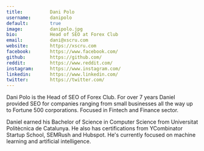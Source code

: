 ```yaml
---
title:          Dani Polo
username:       danipolo
default:        true
image:          danipolo.jpg
bio:            Head of SEO at Forex Club
email:          dani@xscru.com
website:        https://xscru.com
facebook:       https://www.facebook.com/
github:         https://github.com/
reddit:         https://www.reddit.com/
instagram:      https://www.instagram.com/
linkedin:       https://www.linkedin.com/
twitter:        https://twitter.com/
---
```


Dani Polo is the Head of SEO of Forex Club. For over 7 years Daniel provided SEO for companies ranging from small businesses all the way up to Fortune 500 corporations. Focused in Fintech and Finance sector.

Daniel earned his Bachelor of Science in Computer Science from Universitat Politècnica de Catalunya. He also has certifications from YCombinator Startup School, SEMRush and Hubspot. He's currently focused on machine learning and artificial intelligence.
